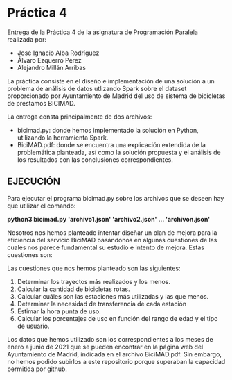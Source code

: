 # Práctica 4
Entrega de la Práctica 4 de la asignatura de Programación Paralela realizada por:
- José Ignacio Alba Rodríguez
- Álvaro Ezquerro Pérez
- Alejandro Millán Arribas

La práctica consiste en el diseño e implementación de una solución a un problema de análisis de datos utlizando Spark sobre el dataset proporcionado por Ayuntamiento de Madrid del uso de sistema de bicicletas de préstamos BICIMAD. 

La entrega consta principalmente de dos archivos:
- bicimad.py: donde hemos implementado la solución en Python, utilizando la herramienta Spark.
- BiciMAD.pdf: donde se encuentra una explicación extendida de la problemática planteada, así como la solución propuesta y el análisis de los resultados con las conclusiones correspondientes.

## EJECUCIÓN
Para ejecutar el programa bicimad.py sobre los archivos que se deseen hay que utilizar el comando:

**python3 bicimad.py 'archivo1.json' 'archivo2.json' ... 'archivon.json'**


Nosotros nos hemos planteado intentar diseñar un plan de mejora para la eficiencia del servicio BiciMAD basándonos en algunas cuestiones de las cuales nos parece fundamental su estudio e intento de mejora. Estas cuestiones son:

Las cuestiones que nos hemos planteado son las siguientes:
1. Determinar los trayectos más realizados y los menos.
2. Calcular la cantidad de bicicletas rotas.
3. Calcular cuáles son las estaciones más utilizadas y las que menos.
4. Determinar la necesidad de transferencia de cada estación
5. Estimar la hora punta de uso.
6. Calcular los porcentajes de uso en función del rango de edad y el tipo de usuario.

Los datos que hemos utilizado son los correspondientes a los meses de enero a junio de 2021 que se pueden encontrar en la página web del Ayuntamiento de Madrid, indicada en el archivo BiciMAD.pdf. Sin embargo, no hemos podido subirlos a este repositorio porque superaban la capacidad permitida por github.
